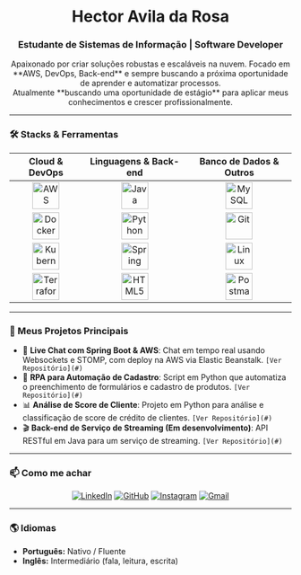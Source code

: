 <div align="center">
  
# Hector Avila da Rosa 
### Estudante de Sistemas de Informação | Software Developer

<p>
Apaixonado por criar soluções robustas e escaláveis na nuvem. Focado em **AWS, DevOps, Back-end** e sempre buscando a próxima oportunidade de aprender e automatizar processos. <br>
Atualmente **buscando uma oportunidade de estágio** para aplicar meus conhecimentos e crescer profissionalmente.
</p>

</div>

---

### 🛠️ Stacks & Ferramentas

<div align="center">
  
| **Cloud & DevOps** | **Linguagens & Back-end** | **Banco de Dados & Outros** |
| :---: | :---: | :---: |
| <img src="https://skillicons.dev/icons?i=aws" width="48" height="48" alt="AWS" /> | <img src="https://skillicons.dev/icons?i=java" width="48" height="48" alt="Java" /> | <img src="https://skillicons.dev/icons?i=mysql" width="48" height="48" alt="MySQL" /> |
| <img src="https://skillicons.dev/icons?i=docker" width="48" height="48" alt="Docker" /> | <img src="https://skillicons.dev/icons?i=python" width="48" height="48" alt="Python" /> | <img src="https://skillicons.dev/icons?i=git" width="48" height="48" alt="Git" /> |
| <img src="https://skillicons.dev/icons?i=kubernetes" width="48" height="48" alt="Kubernetes" /> | <img src="https://skillicons.dev/icons?i=spring" width="48" height="48" alt="Spring" /> | <img src="https://skillicons.dev/icons?i=linux" width="48" height="48" alt="Linux" /> |
| <img src="https://skillicons.dev/icons?i=terraform" width="48" height="48" alt="Terraform" /> | <img src="https://skillicons.dev/icons?i=html" width="48" height="48" alt="HTML5" /> | <img src="https://skillicons.dev/icons?i=postman" width="48" height="48" alt="Postman" /> |

</div>

---


### 📂 Meus Projetos Principais

- 💬 **Live Chat com Spring Boot & AWS**: Chat em tempo real usando Websockets e STOMP, com deploy na AWS via Elastic Beanstalk. `[Ver Repositório](#)`
- 🤖 **RPA para Automação de Cadastro**: Script em Python que automatiza o preenchimento de formulários e cadastro de produtos. `[Ver Repositório](#)`
- 📊 **Análise de Score de Cliente**: Projeto em Python para análise e classificação de score de crédito de clientes. `[Ver Repositório](#)`
- 🎬 **Back-end de Serviço de Streaming (Em desenvolvimento)**: API RESTful em Java para um serviço de streaming. `[Ver Repositório](#)`

---

### 📫 Como me achar

<div align="center">

<a href="LINK_DO_SEU_LINKEDIN" target="_blank"><img src="https://skillicons.dev/icons?i=linkedin" alt="LinkedIn" /></a>
<a href="https://github.com/SEU-USUARIO-GITHUB" target="_blank"><img src="https://skillicons.dev/icons?i=github" alt="GitHub" /></a>
<a href="LINK_DO_SEU_INSTAGRAM" target="_blank"><img src="https://skillicons.dev/icons?i=instagram" alt="Instagram" /></a>
<a href="mailto:hectoravllr@gmail.com" target="_blank"><img src="https://skillicons.dev/icons?i=gmail" alt="Gmail" /></a>
 
</div>

---

### 🌎 Idiomas

- **Português:** Nativo / Fluente
- **Inglês:** Intermediário (fala, leitura, escrita)
